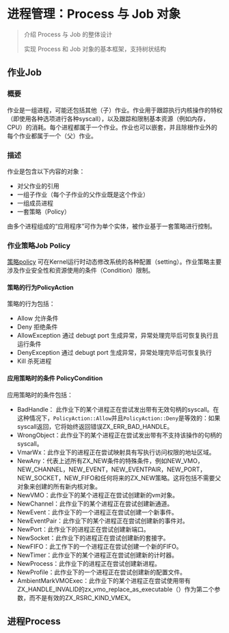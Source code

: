 # 进程管理：Process 与 Job 对象



> 介绍 Process 与 Job 的整体设计
>
> 实现 Process 和 Job 对象的基本框架，支持树状结构
>

## 作业Job
### 概要
作业是一组进程，可能还包括其他（子）作业。作业用于跟踪执行内核操作的特权（即使用各种选项进行各种syscall），以及跟踪和限制基本资源（例如内存，CPU）的消耗。每个进程都属于一个作业。作业也可以嵌套，并且除根作业外的每个作业都属于一个（父）作业。
### 描述

作业是包含以下内容的对象：

- 对父作业的引用
- 一组子作业（每个子作业的父作业既是这个作业）
- 一组成员进程
- 一套策略（Policy）

由多个进程组成的“应用程序”可作为单个实体，被作业基于一套策略进行控制。

### 作业策略Job Policy 

[策略policy](https://fuchsia.dev/fuchsia-src/concepts/settings/policy/policy_concepts?hl=en) 可在Kernel运行时动态修改系统的各种配置（setting）。作业策略主要涉及作业安全性和资源使用的条件（Condition）限制。

#### 策略的行为PolicyAction

策略的行为包括：

- Allow 允许条件
- Deny 拒绝条件
- AllowException 通过 debugt port 生成异常，异常处理完毕后可恢复执行且运行条件
- DenyException 通过 debugt port 生成异常，异常处理完毕后可恢复执行
- Kill 杀死进程

#### 应用策略时的条件 PolicyCondition

应用策略时的条件包括：

- BadHandle： 此作业下的某个进程正在尝试发出带有无效句柄的syscall。在这种情况下，`PolicyAction::Allow`并且`PolicyAction::Deny`是等效的：如果syscall返回，它将始终返回错误ZX_ERR_BAD_HANDLE。
- WrongObject：此作业下的某个进程正在尝试发出带有不支持该操作的句柄的syscall。
- VmarWx：此作业下的进程正在尝试映射具有写执行访问权限的地址区域。
- NewAny：代表上述所有ZX_NEW条件的特殊条件，例如NEW_VMO，NEW_CHANNEL，NEW_EVENT，NEW_EVENTPAIR，NEW_PORT，NEW_SOCKET，NEW_FIFO和任何将来的ZX_NEW策略。这将包括不需要父对象来创建的所有新内核对象。
- NewVMO：此作业下的某个进程正在尝试创建新的vm对象。
- NewChannel：此作业下的某个进程正在尝试创建新通道。
- NewEvent：此作业下的一个进程正在尝试创建一个新事件。
- NewEventPair：此作业下的某个进程正在尝试创建新的事件对。
- NewPort：此作业下的进程正在尝试创建新端口。
- NewSocket：此作业下的进程正在尝试创建新的套接字。
- NewFIFO：此工作下的一个进程正在尝试创建一个新的FIFO。
- NewTimer：此作业下的某个进程正在尝试创建新的计时器。
- NewProcess：此作业下的进程正在尝试创建新进程。
- NewProfile：此作业下的一个进程正在尝试创建新的配置文件。
- AmbientMarkVMOExec：此作业下的某个进程正在尝试使用带有ZX_HANDLE_INVALID的zx_vmo_replace_as_executable（）作为第二个参数，而不是有效的ZX_RSRC_KIND_VMEX。

## 进程Process